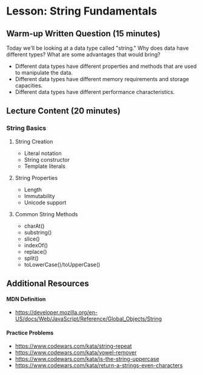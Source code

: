 # Lesson: String Fundamentals

## Warm-up Written Question (15 minutes)

Today we'll be looking at a data type called "string." Why does data have different types? What are some advantages that would bring?

- Different data types have different properties and methods that are used to manipulate the data.
- Different data types have different memory requirements and storage capacities.
- Different data types have different performance characteristics.

## Lecture Content (20 minutes)

### String Basics

1. String Creation

   - Literal notation
   - String constructor
   - Template literals

2. String Properties

   - Length
   - Immutability
   - Unicode support

3. Common String Methods
   - charAt()
   - substring()
   - slice()
   - indexOf()
   - replace()
   - split()
   - toLowerCase()/toUpperCase()

## Additional Resources

#### MDN Definition

- https://developer.mozilla.org/en-US/docs/Web/JavaScript/Reference/Global_Objects/String

#### Practice Problems

- https://www.codewars.com/kata/string-repeat
- https://www.codewars.com/kata/vowel-remover
- https://www.codewars.com/kata/is-the-string-uppercase
- https://www.codewars.com/kata/return-a-strings-even-characters
